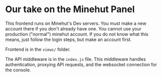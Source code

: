 # Our take on the Minehut Panel
This frontend runs on Minehut's Dev servers. You must make a new account there if you don't already have one. You cannot use your production ("normal") minehut account. If you do not know what this means, just follow the login steps, but make an account first.

Frontend is in the `views/` folder.

The API middleware is in the `index.js` file. This middleware handles authentication, proxying API requests, and the websocket connection for the console.
